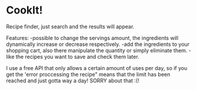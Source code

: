 # CookIt!

Recipe finder, just search and the results will appear. 

Features:
 -possible to change the servings amount, the ingredients will dynamically increase or decrease respectively.
 -add the ingredients to your shopping cart, also there manipulate the quantity or simply eliminate them.
 -like the recipes you want to save and check them later.
 
 
 I use a free API that only allows a certain amount of uses per day, so if you get the 'error proccessing the recipe" means that the limit has been reached and just gotta way a day! SORRY about that :(!
 

